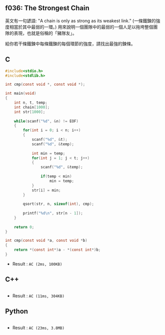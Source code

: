 ## f036: The Strongest Chain
英文有一句諺語: "A chain is only as strong as its weakest link." (一條鐵鍊的強度相當於其中最弱的一環。) 用來說明一個團隊中的最弱的一個人足以拖垮整個團隊的表現，也就是俗稱的「豬隊友」。

給你若干條鐵鍊中每條鐵鍊的每個環節的強度，請找出最強的鍊條。

## C
```C
#include<stdio.h>
#include<stdlib.h>

int cmp(const void *, const void *);

int main(void)
{
	int n, t, temp;
	int chain[1000];
	int str[1000];
	
	while(scanf("%d", &n) != EOF)
	{
		for(int i = 0; i < n; i++)
		{
			scanf("%d", &t);
			scanf("%d", &temp);
			
			int min = temp;
			for(int j = 1; j < t; j++)
			{
				scanf("%d", &temp);
				
				if(temp < min)
					min = temp;
			}
			str[i] = min;
		}
		
		qsort(str, n, sizeof(int), cmp);
		
		printf("%d\n", str[n - 1]);
	}
	
	return 0;	
}

int cmp(const void *a, const void *b)
{
    return *(const int*)a - *(const int*)b;
} 
```
 * Result : `AC (2ms, 100KB)`

## C++
```C++

```
 * Result : `AC (11ms, 304KB)`

## Python
```python

```
 * Result : `AC (23ms, 3.8MB)`
